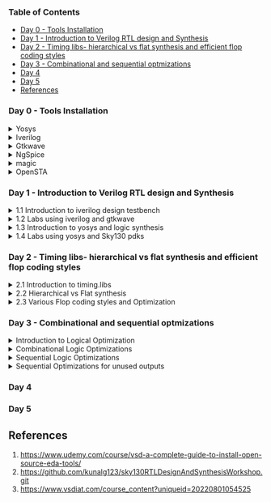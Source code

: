### Table of Contents
- [Day 0 - Tools Installation](#day-0---tools-installation)
- [Day 1 - Introduction to Verilog RTL design and Synthesis](#day-1---introduction-to-verilog-rtl-design-and-synthesis)
- [Day 2 - Timing libs- hierarchical vs flat synthesis and efficient flop coding styles](#day-2---timing-libs--hierarchical-vs-flat-synthesis-and-efficient-flop-coding-styles) 
- [Day 3 - Combinational and sequential optmizations](#day-3---combinational-and-sequential-optmizations)
- [Day 4](#day-4)
- [Day 5](#day-5)
- [References](#references)

### Day 0 - Tools Installation
<details>  
<summary>  
Yosys  
    
</summary>  

    
I installed Yosys using following commands:  

```
$ git clone https://github.com/YosysHQ/yosys.git  
$ cd yosys-master   
$ sudo apt install make (If make is not installed please install it)  
$ sudo apt-get install build-essential clang bison flex \  
    libreadline-dev gawk tcl-dev libffi-dev git \  
    graphviz xdot pkg-config python3 libboost-system-dev \  
    libboost-python-dev libboost-filesystem-dev zlib1g-dev  
$ make config-gcc  
$ make   
$ sudo make install
```

Below is the screenshot showing successful installation and launch:  

<img width="550" alt="Screenshot from 2023-07-31 09-49-23" src="https://github.com/Lasya-G/Lasya-iiitb-ASIC/assets/140998582/c6031ebd-ee60-40c7-8327-88f82ef83f41">  

</details>

<details>
<summary>  
Iverilog  
</summary>  

I installed verilog using following command: 
```
sudo apt-get install iverilog  
```
Below is the screenhot showing successful installation and launch:  
<img width="550" alt="Screenshot from 2023-07-31 09-50-00" src="https://github.com/Lasya-G/Lasya-iiitb-ASIC/assets/140998582/ac36da4e-6f33-47f0-8166-68141b26487f)">  

</details> 

<details>
<summary>  
    Gtkwave
</summary>
    
I installed gtkwave using following commands: 
```
sudo apt install gtkwave  
```
Below is the screenshot showing successful installation and launch:  
<img width="550" alt="Screenshot from 2023-07-31 09-51-21" src="https://github.com/Lasya-G/Lasya-iiitb-ASIC/assets/140998582/865eae3a-149a-4fe6-89bf-9069cc70f48b">  


</details>    

<details>
<summary>
        NgSpice        
</summary> 

    
Download the tarball from https://sourceforge.net/projects/ngspice/files/ to a local directory.  
Now, use the following commands to unpack and install it:

```
$ tar -zxvf ngspice-40.tar.gz  
$ cd ngspice-40  
$ mkdir release  
$ cd release  
$ ../configure  --with-x --with-readline=yes --disable-debug  
$ make  
$ sudo make install
```

The screenshot of successful installation is shown below:  

<img width="550" alt="Screenshot from 2023-08-08 17-12-55" src="https://github.com/Lasya-G/Lasya-iiitb-ASIC/assets/140998582/acb2abd2-75ff-4f01-985d-409e5dcc48df">  
    
    
</details>

<details>
<summary>
        magic
</summary>

    
I have used the following commands for the installation of magic:
    
```
sudo apt-get install m4
sudo apt-get install tcsh
sudo apt-get install csh
sudo apt-get install libx11-dev
sudo apt-get install tcl-dev tk-dev
sudo apt-get install libcairo2-dev
sudo apt-get install mesa-common-dev libglu1-mesa-dev
sudo apt-get install libncurses-dev
git clone https://github.com/RTimothyEdwards/magic
cd magic
./configure
make
sudo make install
```
The screenshot of successful installation is attatched below:  

<img width="550" alt="Screenshot from 2023-08-08 15-53-55" src="https://github.com/Lasya-G/Lasya-iiitb-ASIC/assets/140998582/f7ac78ad-b6ca-4351-bf59-c0b64ba0cb9d">  


    
</details>

<details>
<summary>
    OpenSTA
</summary>
I have used following commands to install OpenSTA:   
    
```
git clone https://github.com/The-OpenROAD-Project/OpenSTA.git
cd OpenSTA
mkdir build
cd build
cmake ..
make
sudo make install
```

The screenshot of successful installation is shown below:  

<img width="550" alt="Screenshot from 2023-08-08 17-45-01" src="https://github.com/Lasya-G/Lasya-iiitb-ASIC/assets/140998582/d6732d99-4b05-4f93-9d77-4fdf6cf9a083">  


</details>


### Day 1 - Introduction to Verilog RTL design and Synthesis
<details>
<summary>
1.1 Introduction to iverilog design testbench
</summary>
  
**Simulator:**
It is a tool used for simulating the design. In this course, we will be using **iverilog** simulation tool.  
The simulator always looks for the changes in input signals. Upon change of input signal, the output is evaluated.  
**Design:**
It is the actual verilog code or set of verilog codes which has the intended functionality to meet with the required specifications.  
**Testbench:**
It is the setup to apply stimulus(test_vectors) to the design to check it's functionality.  

<img width="550" alt="Screenshot from 2023-08-08 22-12-13" src="https://github.com/Lasya-G/Lasya-iiitb-ASIC/assets/140998582/5b2ba389-6dbd-4d1b-9ae2-1dfc81deabd3">  

<img width="550" alt="Screenshot from 2023-08-08 22-25-09" src="https://github.com/Lasya-G/Lasya-iiitb-ASIC/assets/140998582/bbf0f254-9f81-41d6-9977-a4063eef6867">


</details>

<details>
<summary>
1.2 Labs using iverilog and gtkwave
</summary>
    
Clone into the github repository https://github.com/kunalg123/sky130RTLDesignAndSynthesisWorkshop.git by using the following command:
    
```
git clone https://github.com/kunalg123/sky130RTLDesignAndSynthesisWorkshop.git
```

This consists of all the necessary files required for the entire lab sessions/workshop.  
Today, we will be executing the 2:1 mux (good_mux.v) by using the iverilog simulator, which creates a vcd file and view the output with the help of gtkwave. Use the following commands to simulate the verilog file and dump the generated vcd file into gtkwave:
```
iverilog good_mux.v tb_good_mux.v
./a.out
gtkwave tb_good_mux.vcd
```
The output generated is as follows:  
<img width="600" alt="Screenshot from 2023-08-08 21-29-10" src="https://github.com/Lasya-G/Lasya-iiitb-ASIC/assets/140998582/7d520c61-869f-4087-944c-1808c7a5ff89">


</details>

<details>
<summary>
1.3 Introduction to yosys and logic synthesis
</summary>
    
**Yosys:**
The synthesizer tool we use in this lab session is **yosys**.  
<img width="550" alt="Screenshot from 2023-08-08 22-47-16" src="https://github.com/Lasya-G/Lasya-iiitb-ASIC/assets/140998582/1b146fd0-a7a3-4fd2-a8e9-590261400b3c)">  
The synthesis output is said to be correct if the output observed during the RTL simulation is same as that of during the simulation of design testbench.  
We can use the same testbench for both the simulations.  

**Logic synthesis:**  
It is process of converting RTL design into gate level. The RTL design is converted into gates and connection is made between gates. The output file generated is called **netlist.**


</details>

<details>
<summary>
1.4 Labs using yosys and Sky130 pdks
</summary>

Invoke yosys and use the following commands to synthesize the design:  
```
yosys> read_liberty -lib ../lib/sky130_fd_sc_hd__tt_025C_1v80.lib
yosys> read_verilog good_mux.v
yosys> synth -top good_mux

```
The synthesizer output is shown below:  
<img width="600" alt="Screenshot from 2023-08-08 21-36-50]" src="https://github.com/Lasya-G/Lasya-iiitb-ASIC/assets/140998582/2c3a3b54-a0ae-47ff-91f5-976a794fe119)">  
 

The commands to creating and viewing the netlist are listed below:  

```
yosys> abc -liberty ../lib/sky130_fd_sc_hd__tt_025C_1v80.lib
yosys> show
yosys> write_verilog good_mux_netlist.v 
yosys> !gvim good_mux_netlist.v
```
The information regarding the number of cells used is here: <img width="500" alt="Screenshot from 2023-08-08 21-36-05" src="https://github.com/Lasya-G/Lasya-iiitb-ASIC/assets/140998582/e4e1c537-025b-4453-9ec8-df287422f73d">  

The netlist files is as shown below:  
<img width="600" alt="Screenshot from 2023-08-08 21-40-27" src="https://github.com/Lasya-G/Lasya-iiitb-ASIC/assets/140998582/77ff5e8e-be1f-4681-8093-46ccad36a6e5)">  


</details>

### Day 2 - Timing libs- hierarchical vs flat synthesis and efficient flop coding styles

<details>
<summary>    
2.1 Introduction to timing.libs
</summary>
Use the following commands to open the lib file:  
    
```
$ gvim ../lib/sky130_fd_sc_hd__tt_025C_1v80.lib
```
Below is the screenshot of the library file:  
<img width="550" alt="Screenshot from 2023-08-11 15-34-52" src="https://github.com/Lasya-G/Lasya-iiitb-ASIC/assets/140998582/a4c05c75-fd39-42cf-a870-bdf025f213f6">  
We have 3 important factors which determines the working of a semiconductor. They are: "**P**", "**V**", "**T**" which stands for Power, Voltage and Temperature respectively which forms the pillar for the working of a design.  

- The Process will have many variations due to fabrication of the transistors.
- The change in Voltage will effect the behaviour of the circuit.
- As semiconductors sre sensitive to Temperature, even a minimal temperature change may effect the working parameters of the components.

The libraries are mainly characterized to model these variations.  
.lib file is a bucket of all the standard cells that are available or required for the model.  
A cell consists of the details of the leakage power of all the input conbinations of the cells and the delay, area occupied and some other features like pin details, timing information etc.  

Observe the following image:  
<img width="550" alt="Screenshot from 2023-08-14 14-18-06" src="https://github.com/Lasya-G/Lasya-iiitb-ASIC/assets/140998582/8d5a0273-3d13-460b-9b40-7b50c5fe7aec">  
From the above image, we can depict that the larger means that the cell employs wider transistors which leads to faster performance.

</details>

<details>
<summary>
2.2 Hierarchical vs Flat synthesis  
</summary>  

Open the verilog file using the following command:  
```
$ gvim multiple_modules.v
```
This is the verilog file:<img width="550" alt="Screenshot from 2023-08-14 14-37-03" src="https://github.com/Lasya-G/Lasya-iiitb-ASIC/assets/140998582/7a06bb18-2134-4256-b152-b9546cc96497">  
Now, launch yosys and use following commands:  
```
yosys
yosys> read_liberty -lib ../lib/sky130_fd_sc_hd__tt_025C_1v80.lib
yosys> read_verilog multiple_modules.v
yosys> synth -top multiple_modules
```
The following report will be generated:<img width="600" alt="Screenshot from 2023-08-14 14-47-09" src="https://github.com/Lasya-G/Lasya-iiitb-ASIC/assets/140998582/62ba86c2-101c-48ac-9f5a-c82f84aa73c5">  
Read the design to the library using following command:  
```
yosys> abc -liberty  ../lib/sky130_fd_sc_hd__tt_025C_1v80.lib 
```
Now, when we give the command "**show**", we expect to see the following structure:<img width="550" alt="IMG_0028" src="https://github.com/Lasya-G/Lasya-iiitb-ASIC/assets/140998582/935948d5-c8f5-4f91-bed5-b17cde43a969">  
But the following will be displayed:<img width="550" alt="Screenshot from 2023-08-14 15-13-14" src="https://github.com/Lasya-G/Lasya-iiitb-ASIC/assets/140998582/02edb451-f891-4202-8015-2b4897e264b9">  
Generate netlist using the following commands:  
```
yosys> write_verilog -noattr multiple_modules_hier.v  
yosys> !gvim multiple_modules_hier.v
```
The netlist is as follows:  
<img width="550" alt="Screenshot from 2023-08-14 15-19-31" src="https://github.com/Lasya-G/Lasya-iiitb-ASIC/assets/140998582/c9b27065-f882-48f6-aff5-ff7760414461">  

The netlist generated is a hierarchial netlist.  

We use the following command to write the flat netlist:  
```
yosys> flatten
yosys> write_verilog -noattr multiple_modules_flat.v
yosys> !gvim multiple_modules_flat.v
```
The following flat netlist will be generated:  
<img width="550" alt="Screenshot from 2023-08-14 15-24-11" src="https://github.com/Lasya-G/Lasya-iiitb-ASIC/assets/140998582/aad73976-d1c2-4626-99da-7b608a2278af">  
In this flattened netlist we can see the instantiation of or gate. We can view the flattened structure using the following command:  
```
yosys> show
```
The structure is as follows: <img width="550" alt="Screenshot from 2023-08-14 15-26-29" src="https://github.com/Lasya-G/Lasya-iiitb-ASIC/assets/140998582/ff8fccb8-5319-477d-b4da-418cbc64a303">  

We can also do the entire process/synthesis even for a single submodule using the following command:  
```
yosys> synth -top sub_module1
```
</details>
<details>
<summary>
2.3 Various Flop coding styles and Optimization
</summary>

For any circuit in digital design, the output is going to change only after the propagation delay after applying inputs.Due to this delay, there is going to be a glitch in the output.  
The more number of corcuits, the more glitches we going to experience. Inorder to avoid and fix this glitch, we use **Flops**.  
The output of the flop will change only on the edge of the clock. Due to this, the glitch will not be propagated to the output. Therefore, The flop will act as a shield and make sure the output is stable.  
We can code the flop as synchronous, asynchronous or both.  


Let us take a look at the aynchronous reset flop. Use the following commands:  
```
$ iverilog dff_asyncres.v tb_dff_asyncres.v
$ ./a.out
$ gtkwave tb_dff_asyncres.vcd
```
We obtain the following output:  
<img width="550" alt="Screenshot from 2023-08-14 16-53-59" src="https://github.com/Lasya-G/Lasya-iiitb-ASIC/assets/140998582/56151b22-ddef-4183-b008-5d2bc44b9389">  

Now, let us observe the asynchronous set flop. Use the following commands:  
```
$ iverilog dff_async_set.v tb_dff_async_set.v
$ ./a.out
$ gtkwave tb_dff_async_set.vcd
```
The output is shown below:
<img width="550" alt="Screenshot from 2023-08-14 16-58-03" src="https://github.com/Lasya-G/Lasya-iiitb-ASIC/assets/140998582/30ef54f2-d786-431e-8a2d-be3f01aa81e1">  

Now, let us synthesize the Flop circuits using yosys.  

**Asynchronous reset flop**  

Use the commands given below:  
```
yosys
yosys> read_liberty -lib ../lib/sky130_fd_sc_hd__tt_025C_1v80.lib 
yosys> read_verilog dff_asyncres.v 
yosys> synth -top dff_asyncres
yosys> dfflibmap -liberty ../lib/sky130_fd_sc_hd__tt_025C_1v80.lib 
yosys> abc -liberty ../lib/sky130_fd_sc_hd__tt_025C_1v80.lib
yosys> show
```
We obtain the following structure of Flop: <img width="550" alt="Screenshot from 2023-08-14 17-22-38" src="https://github.com/Lasya-G/Lasya-iiitb-ASIC/assets/140998582/44e67c75-6bd4-4220-8ae2-7ecab5e3f3a4">  

**Asynchronous Set Flop**  
Use the following commands:  
```
yosys
yosys> read_liberty -lib ../lib/sky130_fd_sc_hd__tt_025C_1v80.lib 
yosys> read_verilog dff_async_set.v 
yosys> synth -top dff_async_set
yosys> dfflibmap -liberty ../lib/sky130_fd_sc_hd__tt_025C_1v80.lib 
yosys> abc -liberty ../lib/sky130_fd_sc_hd__tt_025C_1v80.lib
yosys> show
```
 We obtain the asynchronous set flop structure as shown: <img width="550" alt="Screenshot from 2023-08-14 17-27-12" src="https://github.com/Lasya-G/Lasya-iiitb-ASIC/assets/140998582/4ef7e1c6-c813-4181-9fb3-4de3919ed799">  

 **Synchronous Reset Flop**  
 Use the following commands:  
 ```
yosys
yosys> read_liberty -lib ../lib/sky130_fd_sc_hd__tt_025C_1v80.lib 
yosys> read_verilog dff_syncres.v 
yosys> synth -top dff_syncres
yosys> dfflibmap -liberty ../lib/sky130_fd_sc_hd__tt_025C_1v80.lib 
yosys> abc -liberty ../lib/sky130_fd_sc_hd__tt_025C_1v80.lib
yosys> show
```
The output structure of synchronous reset flop is as follows: 
<img width="550" alt="Screenshot from 2023-08-14 17-31-38" src="https://github.com/Lasya-G/Lasya-iiitb-ASIC/assets/140998582/69539c25-f597-4358-b69d-fb94568a7c7a">   


Open the mult files using following command:
```
$ gvim mult_*.v -o
```
The screen pops up as shown: <img width="550" alt="Screenshot from 2023-08-14 18-57-13" src="https://github.com/Lasya-G/Lasya-iiitb-ASIC/assets/140998582/c51fb467-794f-4b92-8b7f-8d6567dd5017">  

Now synthesis using yosys. Use the below commands:
```
yosys
yosys> read_liberty -lib ../lib/sky130_fd_sc_hd__tt_025C_1v80.lib 
yosys> read_verilog mult_2.v 
yosys> synth -top mul2
yosys> dfflibmap -liberty ../lib/sky130_fd_sc_hd__tt_025C_1v80.lib 
yosys> abc -liberty ../lib/sky130_fd_sc_hd__tt_025C_1v80.lib
yosys> show
```
Thw following structure shows up: <img width="550" alt="Screenshot from 2023-08-14 19-05-40" src="https://github.com/Lasya-G/Lasya-iiitb-ASIC/assets/140998582/cc072a2c-6b6f-45ad-96a8-780066791835">  

Let us generate the netlist using the following commands:
```
yosys> write_verilog -noattr mul2_net.v
yosys> !gvim mul2_net.v
```
The netlist is as follows: <img width="550" alt="Screenshot from 2023-08-14 19-07-34" src="https://github.com/Lasya-G/Lasya-iiitb-ASIC/assets/140998582/4e96bc86-eb8c-4450-b6ef-577f5f02feb8">  

Let us now synthesize mult_8 using following commands:
```
yosys
yosys> read_liberty -lib ../lib/sky130_fd_sc_hd__tt_025C_1v80.lib 
yosys> read_verilog mult_8.v 
yosys> synth -top mult8
yosys> dfflibmap -liberty ../lib/sky130_fd_sc_hd__tt_025C_1v80.lib 
yosys> abc -liberty ../lib/sky130_fd_sc_hd__tt_025C_1v80.lib
yosys> show
```
The ouput structure is shown below: 
<img width="550" alt="Screenshot from 2023-08-14 19-12-20" src="https://github.com/Lasya-G/Lasya-iiitb-ASIC/assets/140998582/357a914e-244d-4499-955b-1ae52fc5bf13">  

Generate netlist using following commands:  
```
yosys> write_verilog -noattr mult8_net.v
yosys> !gvim mult8_net.v
```
The netlist is as follows: <img width="550" alt="Screenshot from 2023-08-14 19-13-53" src="https://github.com/Lasya-G/Lasya-iiitb-ASIC/assets/140998582/5de4c6a3-6386-41d5-a278-e07e8c499709">  


</details>

### Day 3 - Combinational and sequential optmizations
<details>
<summary>
Introduction to Logical Optimization
</summary>  
  
The combinational logic optimization is mainly to squeeze the logic to get most optimised design that is efficient in terms of power and area.  
The techniques used for combinational logic optimisation are:  

- Constant propagation : It is a direct optimisation technique.
- Boolean Logic Optimization

The techniques used for Sequential Logical Optimization are:

- Sequential constant propagation
- State Optimization : Optimization of unused states.
- Retiming
- Sequential logic cloning (Floor plan aware synthesis)

</details>

<details>
<summary>
Combinational Logic Optimizations
</summary>  
    
**opt_check**  
Invoke yosys and synthesize the opt files using the following commands:  
```
yosys
yosys> read_liberty -lib ../lib/sky130_fd_sc_hd__tt_025C_1v80.lib 
yosys> read_verilog opt_check.v 
yosys> synth -top opt_check
yosys> opt_clean -purge 
yosys> abc -liberty ../lib/sky130_fd_sc_hd__tt_025C_1v80.lib
yosys> show
```
The output structure is as follows:
<img width="550" alt="Screenshot from 2023-08-14 19-52-15" src="https://github.com/Lasya-G/Lasya-iiitb-ASIC/assets/140998582/d324cee9-4335-49f9-9312-73c52dca1815">  

**opt_check2**  
synthesize the opt files using the following commands:  
```
yosys
yosys> read_liberty -lib ../lib/sky130_fd_sc_hd__tt_025C_1v80.lib 
yosys> read_verilog opt_check2.v 
yosys> synth -top opt_check2
yosys> opt_clean -purge 
yosys> abc -liberty ../lib/sky130_fd_sc_hd__tt_025C_1v80.lib
yosys> show
```
The output structure is as shown:
<img width="550" alt="Screenshot from 2023-08-14 19-54-22" src="https://github.com/Lasya-G/Lasya-iiitb-ASIC/assets/140998582/768fd11d-893c-4e06-b880-97976ce800b8">  

**opt_check3**  
synthesize the opt files using the following commands:  
```
yosys
yosys> read_liberty -lib ../lib/sky130_fd_sc_hd__tt_025C_1v80.lib 
yosys> read_verilog opt_check3.v 
yosys> synth -top opt_check3
yosys> opt_clean -purge 
yosys> abc -liberty ../lib/sky130_fd_sc_hd__tt_025C_1v80.lib
yosys> show
```
The output structure is as shown:
<img width="550" alt="Screenshot from 2023-08-14 19-57-58" src="https://github.com/Lasya-G/Lasya-iiitb-ASIC/assets/140998582/b7a20ddd-b75d-4541-9640-1a634b9ad013">  

**opt_check4**  
synthesize the opt files using the following commands:  
```
yosys
yosys> read_liberty -lib ../lib/sky130_fd_sc_hd__tt_025C_1v80.lib 
yosys> read_verilog opt_check4.v 
yosys> synth -top opt_check4
yosys> opt_clean -purge 
yosys> abc -liberty ../lib/sky130_fd_sc_hd__tt_025C_1v80.lib
yosys> show
```
The output structure is as shown:
<img width="550" alt="Screenshot from 2023-08-14 20-00-38" src="https://github.com/Lasya-G/Lasya-iiitb-ASIC/assets/140998582/997be825-f7a0-464a-b8b7-f31facae071b">  

</details>

<details>
<summary>
    Sequential Logic Optimizations
</summary>  
Use the following commands to view the verilog files:   
    
```
 gvim dff_const1.v   
 ```
 The files are as follow:<img width="550" alt="Screenshot from 2023-08-14 22-06-16" src="https://github.com/Lasya-G/Lasya-iiitb-ASIC/assets/140998582/9f78ac03-89b2-4675-ba30-f740a1bf61e7">  

 Run the dff_const1 verilog file with the help of the commands below:  
 ```
iverilog dff_const1.v tb_dff_const1.v
./a.out
gtkwave tb_dff_const1.vcd
```
The output is shown below:  
<img width="550" alt="Screenshot from 2023-08-14 22-09-08" src="https://github.com/Lasya-G/Lasya-iiitb-ASIC/assets/140998582/e139452c-af5b-47e1-aaec-292a08e3867f">  

Run the dff_const2 verilog file using the below commands:  
```
iverilog dff_const2.v tb_dff_const2.v
./a.out
gtkwave tb_dff_const2.vcd
```

The output is as shown below:  
<img width="550" alt="Screenshot from 2023-08-14 22-12-42" src="https://github.com/Lasya-G/Lasya-iiitb-ASIC/assets/140998582/cefe7fb5-f045-4f2a-84b6-a3c334417a70">  

Synthesize the above codes with yosys using the below commands:  
**dff_const1**
```
yosys
yosys> read_liberty -lib ../lib/sky130_fd_sc_hd__tt_025C_1v80.lib 
yosys> read_verilog dff_const1.v 
yosys> synth -top dff_const1
yosys> dfflibmap ../lib/sky130_fd_sc_hd__tt_025C_1v80.lib 
yosys> abc -liberty ../lib/sky130_fd_sc_hd__tt_025C_1v80.lib
yosys> show
```
The structure of the output is shown below:
<img width="550" alt="Screenshot from 2023-08-14 22-17-00" src="https://github.com/Lasya-G/Lasya-iiitb-ASIC/assets/140998582/183e0910-3602-404e-afe5-c8e4db962a35">  


**dff_const2**  
```
yosys
yosys> read_liberty -lib ../lib/sky130_fd_sc_hd__tt_025C_1v80.lib 
yosys> read_verilog dff_const2.v 
yosys> synth -top dff_const2
yosys> dfflibmap -liberty ../lib/sky130_fd_sc_hd__tt_025C_1v80.lib 
yosys> abc -liberty ../lib/sky130_fd_sc_hd__tt_025C_1v80.lib
yosys> show
```
The output structure is as follows:
<img width="550" alt="Screenshot from 2023-08-14 22-20-27" src="https://github.com/Lasya-G/Lasya-iiitb-ASIC/assets/140998582/bc99beb6-d51d-4c4f-acf0-e694c6abfbbd">  

**dff_const3**  
Use the following commands to obtain gtkwave:

```
iverilog dff_const3.v tb_dff_const3.v
./a.out
gtkwave tb_dff_const3.vcd
```
The following waveform is obtained: <img width="550" alt="Screenshot from 2023-08-14 22-26-40" src="https://github.com/Lasya-G/Lasya-iiitb-ASIC/assets/140998582/81aef661-1dac-4ca1-b5c6-32af2e9e8c4c">  


Use the following commands to synthesize using yosys:
```
yosys
yosys> read_liberty -lib ../lib/sky130_fd_sc_hd__tt_025C_1v80.lib 
yosys> read_verilog dff_const3.v 
yosys> synth -top dff_const3
yosys> dfflibmap -liberty ../lib/sky130_fd_sc_hd__tt_025C_1v80.lib 
yosys> abc -liberty ../lib/sky130_fd_sc_hd__tt_025C_1v80.lib
yosys> show
```

The output structure is as follows: <img width="550" alt="Screenshot from 2023-08-14 22-27-48" src="https://github.com/Lasya-G/Lasya-iiitb-ASIC/assets/140998582/811328cd-350d-4043-b6f8-ab44963785c0">  

**dff_const4**  
Use the following commands to obtain gtkwave:

```
iverilog dff_const4.v tb_dff_const4.v
./a.out
gtkwave tb_dff_const4.vcd
```
The output waveforn is shown below:
<img width="550" alt="Screenshot from 2023-08-14 22-33-00" src="https://github.com/Lasya-G/Lasya-iiitb-ASIC/assets/140998582/7c78a1db-f5bd-4cd3-adda-9e4f1a66f0d2">  


Use the following commands to synthesize using yosys:
```
yosys
yosys> read_liberty -lib ../lib/sky130_fd_sc_hd__tt_025C_1v80.lib 
yosys> read_verilog dff_const4.v 
yosys> synth -top dff_const4
yosys> dfflibmap -liberty ../lib/sky130_fd_sc_hd__tt_025C_1v80.lib 
yosys> abc -liberty ../lib/sky130_fd_sc_hd__tt_025C_1v80.lib
yosys> show
```
The output structure is shown below:  
<img width="550" alt="Screenshot from 2023-08-14 22-35-10" src="https://github.com/Lasya-G/Lasya-iiitb-ASIC/assets/140998582/33216d13-8371-4220-95b4-96d899a3ec55">  

**dff_const5**  
Use the following commands to obtain gtkwave:

```
iverilog dff_const5.v tb_dff_const5.v
./a.out
gtkwave tb_dff_const5.vcd
```
The output waveforn is shown below:
<img width="550" alt="Screenshot from 2023-08-14 22-33-38" src="https://github.com/Lasya-G/Lasya-iiitb-ASIC/assets/140998582/4704684e-5ec8-4357-9edc-fc92a2d37ff1">  


Use the following commands to synthesize using yosys:
```
yosys
yosys> read_liberty -lib ../lib/sky130_fd_sc_hd__tt_025C_1v80.lib 
yosys> read_verilog dff_const5.v 
yosys> synth -top dff_const5
yosys> dfflibmap -liberty ../lib/sky130_fd_sc_hd__tt_025C_1v80.lib 
yosys> abc -liberty ../lib/sky130_fd_sc_hd__tt_025C_1v80.lib
yosys> show
```
The output structure is shown below:  
<img width="550" alt="Screenshot from 2023-08-14 22-36-19" src="https://github.com/Lasya-G/Lasya-iiitb-ASIC/assets/140998582/b3d48358-0625-467a-9eff-afe93d29edb6">  

</details>

<details>
<summary>
Sequential Optimizations for unused outputs
</summary>

Let us view the verilog code using the command given below:  
```
gvim count_opt.v
```
The verilog code is opened: <img width="550" alt="Screenshot from 2023-08-14 22-42-00" src="https://github.com/Lasya-G/Lasya-iiitb-ASIC/assets/140998582/431f70c3-0951-415f-9be7-da149f9daf4b">  


Now, let us synthesize the above code using yosys. Follow the below commands:  
```
yosys
yosys> read_liberty -lib ../lib/sky130_fd_sc_hd__tt_025C_1v80.lib 
yosys> read_verilog count_opt.v 
yosys> synth -top count_opt
yosys> dfflibmap -liberty ../lib/sky130_fd_sc_hd__tt_025C_1v80.lib 
yosys> abc -liberty ../lib/sky130_fd_sc_hd__tt_025C_1v80.lib
yosys> show
```
The output structure is displayed like: <img width="550" alt="Screenshot from 2023-08-14 22-44-32" src="https://github.com/Lasya-G/Lasya-iiitb-ASIC/assets/140998582/065693f1-ffe1-4830-ace9-736b33862e58">  
For a 3 counter we need to see 3 flops in the output but only 1 flop is structured.  

Let us make the following changes to the counte_opt verilog code and run synthesis on the modified file.
The modified code is shown below:
<img width="550" alt="Screenshot from 2023-08-14 22-51-45" src="https://github.com/Lasya-G/Lasya-iiitb-ASIC/assets/140998582/2f428e30-41cc-402f-9a8f-226f3b72eccc">  
Let us synthesize using yosys:
```
yosys
yosys> read_liberty -lib ../lib/sky130_fd_sc_hd__tt_025C_1v80.lib 
yosys> read_verilog count_opt.v 
yosys> synth -top count_opt
yosys> dfflibmap -liberty ../lib/sky130_fd_sc_hd__tt_025C_1v80.lib 
yosys> abc -liberty ../lib/sky130_fd_sc_hd__tt_025C_1v80.lib
yosys> show
```
The output structure obtained is as shown: <img width="600" alt="Screenshot from 2023-08-14 22-53-1" src="https://github.com/Lasya-G/Lasya-iiitb-ASIC/assets/140998582/975e565e-490a-446f-ab43-505a49d0ce43">  





</details>

### Day 4  


### Day 5  


## References
1. https://www.udemy.com/course/vsd-a-complete-guide-to-install-open-source-eda-tools/
2. https://github.com/kunalg123/sky130RTLDesignAndSynthesisWorkshop.git
3. https://www.vsdiat.com/course_content?uniqueid=20220801054525 







